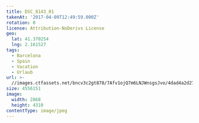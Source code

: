 ```yaml
---
title: DSC_8143_01
takenAt: '2017-04-09T12:49:59.000Z'
rotation: 0
license: Attribution-NoDerivs License
geo:
  lat: 41.370254
  lng: 2.161527
tags:
  - Barcelona
  - Spain
  - Vacation
  - Urlaub
url: >-
  //images.ctfassets.net/bncv3c2gt878/7Afv1ojQ7m6LNJWnsgsJvo/4dad4a2d27f88d6623c9b684d2268575/dsc_8143_01_34038105476_o
size: 4556151
image:
  width: 2868
  height: 4310
contentType: image/jpeg
---
```


